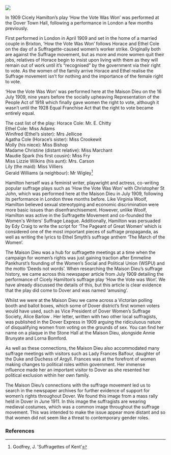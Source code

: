 <a href="https://juncture-digital.org"><img src="https://juncture-digital.org/images/ve-button.png"></a>

<param ve-config title="Women's Suffrage In Dover" author="Madeleine Byatt and Anneliese Woodhouse" layout="vtl" banner="xxx">

<param ve-entity eid="Q179224" aliases="Dover">
<param ve-entity eid="Q15243899" aliases="Maison Dieu">

In 1909 Cicely Hamilton’s play ‘How the Vote Was Won’ was performed at the Dover Town Hall, following a performance in London a few months previously. 

First performed in London in April 1909 and set in the home of a married couple in Brixton, ‘How the Vote Was Won’ follows Horace and Ethel Cole on the day of a Suffragette-caused women’s worker strike. Originally both are against the Suffrage movement, but as more and more women quit their jobs, relatives of Horace begin to insist upon living with them as they will remain out of work until it’s “recognised” by the government via their right to vote. As the women of the family arrive Horace and Ethel realise the Suffrage movement isn’t for nothing and the importance of the female right to vote. 

‘How the Vote Was Won’ was performed here at the Maison Dieu on the 16 July 1909, nine years before the socially upheaving Representation of the People Act of 1918 which finally gave women the right to vote, although it wasn’t until the 1928 Equal Franchise Act that the right to vote became entirely equal.

The cast list of the play:
Horace Cole: Mr. E. Chitty   
Ethel Cole: Miss Adams   
Winifred (Ethel’s sister): Mrs Jellicoe   
Agatha Cole (Horace’s sister): Miss Crookewit   
Molly (his niece): Miss Bishop   
Madame Christine (distant relative): Miss Marchant   
Maudie Spark (his first cousin): Miss Fry   
Miss Lizzie Wilkins (his aunt): Mrs. Carson   
Lily (the maid): Miss Villiers   
Gerald Williams (a neighbour): Mr Wigley[^ref1] 

Hamilton herself was a feminist writer, playwright and actress, co-writing popular suffrage plays such as ‘How the Vote Was Won’ with Christopher St John, which was performed here at the Maison Dieu in July 1909, following its performance in London three months before. Like Virginia Woolf, Hamilton believed sexual stereotyping and economic discrimination were more basic issues than disenfranchisement. However, unlike Woolf, Hamilton was active in the Suffragette Movement and co-founded the Women's Writers’ Suffrage League. Additionally, Hamilton was persuaded by Edy Craig to write the script for ‘The Pageant of Great Women’ which is considered one of the most important pieces of suffrage propaganda, as well as writing the lyrics to Ethel Smyth’s suffrage anthem ‘The March of the Women’. 

The Maison Dieu was a hub for suffragette meetings at a time when the campaign for women’s rights was just gaining traction after Emmeline Pankhurst’s founding of the Women’s Social and Political Union (WSPU) and the motto ‘Deeds not words’. When researching the Maison Dieu’s suffrage history, we came across this newspaper article from July 1909 detailing the performance of Cicely Hamilton’s suffrage play ‘How the Vote was Won’. We have already discussed the details of this, but this article is clear evidence that the play did come to Dover and was named ‘amusing’. 

Whilst we were at the Maison Dieu we came across a Victorian polling booth and ballot boxes, which some of Dover district’s first women voters would have used, such as Vice President of Dover Women’s Suffrage Society, Alice Barlow . Her letter, written with two other local suffragists, was published in the Dover Express in 1909 arguing the ridiculuous nature of disqualifying women from voting on the grounds of sex. You can find her name  on a plaque in the Stone Hall at the Maison Dieu, alongside  Annie Brunyate and Lorna Bomford.
<param ve-image url="https://stor.artstor.org/stor/188d8a9b-7514-4dd2-99ce-040624cef0e6" label="Plaque to Dover suffragists in the Maison Dieu" attribution="Martin Crowther">

As well as these connections, the Maison Dieu also accommodated many suffrage meetings with visitors such as Lady Frances Balfour, daughter of the Duke and Duchess of Argyll. Frances was at the forefront of women making changes to political roles within government. Her immense influence made her an important visitor to Dover as she resented her political exclusion within her own family.

The Maison Dieu’s connections with the suffrage movement led us to search in the newspaper archives for further evidence of support for women’s rights throughout Dover. We found this image from a mass rally held in Dover in June 1911. In this image the suffragists are wearing medieval costumes, which was a common image throughout the suffrage movement. This was intended to make the issue appear more distant and so that women did not seem like a threat to contemporary gender roles. 

### References

[^ref1]: Godfrey, J. 'Suffragettes of Kent’
